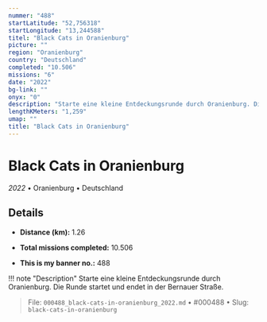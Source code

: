 ```yaml
---
nummer: "488"
startLatitude: "52,756318"
startLongitude: "13,244588"
titel: "Black Cats in Oranienburg"
picture: ""
region: "Oranienburg"
country: "Deutschland"
completed: "10.506"
missions: "6"
date: "2022"
bg-link: ""
onyx: "0"
description: "Starte eine kleine Entdeckungsrunde durch Oranienburg. Die Runde startet und endet in der Bernauer Straße."
lengthKMeters: "1,259"
umap: ""
title: "Black Cats in Oranienburg"
---
```

# Black Cats in Oranienburg

*2022* • Oranienburg • Deutschland



## Details
- **Distance (km):** 1.26

- **Total missions completed:** 10.506
- **This is my banner no.:** 488


!!! note "Description"
    Starte eine kleine Entdeckungsrunde durch Oranienburg. Die Runde startet und endet in der Bernauer Straße.




> File: `000488_black-cats-in-oranienburg_2022.md` • #000488 • Slug: `black-cats-in-oranienburg`
